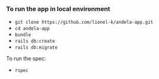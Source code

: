 ### To run the app in local environment

- `git clone https://github.com/lionel-k/andela-app.git`
- `cd andela-app`
- `bundle`
- `rails db:create`
- `rails db:migrate`

To run the spec:
- `rspec`
